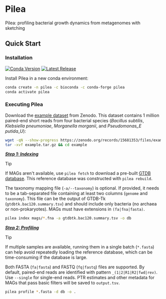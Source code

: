 # Pilea
Pilea: profiling bacterial growth dynamics from metagenomes with sketching

## Quick Start
### Installation
[![Conda Version](https://anaconda.org/bioconda/pilea/badges/version.svg)](https://anaconda.org/bioconda/pilea)
[![Latest Release](https://anaconda.org/bioconda/pilea/badges/latest_release_date.svg)](https://anaconda.org/bioconda/pilea)

Install Pilea in a new conda environment:

```bash
conda create -n pilea -c bioconda -c conda-forge pilea
conda activate pilea
```

### Executing Pilea
Download the [example dataset](https://doi.org/10.5281/zenodo.15681352) from Zenodo. This dataset contains 1 million paired-end short reads from four bacterial species (*Bacillus subtilis*, *Klebsiella pneumoniae*, *Morganella morganii*, and *Pseudomonas\_E putida\_U*):

```bash
wget -qN --show-progress https://zenodo.org/records/15681353/files/example.tar.gz
tar -xvf example.tar.gz && cd example
```

<ins>***Step 1: Indexing***</ins>

> [!TIP]
> If MAGs aren't available, use `pilea fetch` to download a pre-built [GTDB database](https://doi.org/10.5281/zenodo.15596115). This reference database was constructed with `pilea rebuild`.

The taxonomy mapping file (`-a/--taxonomy`) is optional. If provided, it needs to be a tab-separated file containing at least two columns (`genome` and `taxonomy`). This file can be the output of GTDB-Tk (`gtdbtk.bac120.summary.tsv`) and should include only bacteria (no archaea or non-prokaryotes). MAGs must have extensions in `(fa|fna|fasta)`.

```bash
pilea index mags/*.fna -a gtdbtk.bac120.summary.tsv -o db
```

<ins>***Step 2: Profiling***</ins>

> [!TIP]
> If multiple samples are available, running them in a single batch (`*.fasta`) can help avoid repeatedly loading the reference database, which can be time-consuming if the database is large.

Both FASTA (`fa|fasta`) and FASTQ (`fq|fastq`) files are supported. By default, paired-end reads are identified with pattern `_(1|2|R1|R2|fwd|rev)`. Use `--single` for single-end reads. PTR estimates and other metadata for MAGs that pass basic filters will be saved to `output.tsv`.

```bash
pilea profile *.fasta -d db -o .
```


